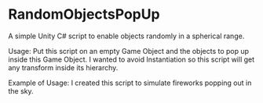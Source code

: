 # RandomObjectsPopUp
A simple Unity C# script to enable objects randomly in a spherical range.

Usage: 
Put this script on an empty Game Object and the objects to pop up inside this Game Object. I wanted to avoid Instantiation so this script will get any transform inside its hierarchy.

Example of Usage:
I created this script to simulate fireworks popping out in the sky.
